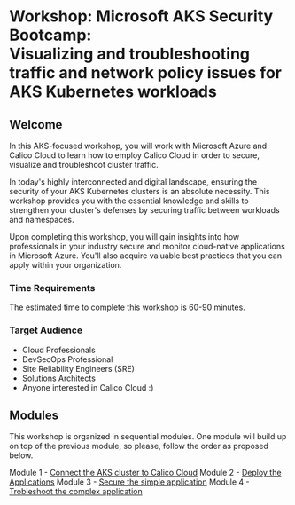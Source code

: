 # Workshop: Microsoft AKS Security Bootcamp: </br> Visualizing and troubleshooting traffic and network policy issues for AKS Kubernetes workloads

## Welcome

In this AKS-focused workshop, you will work with Microsoft Azure and Calico Cloud to learn how to employ Calico Cloud in order to secure, visualize and troubleshoot cluster traffic.

In today's highly interconnected and digital landscape, ensuring the security of your AKS Kubernetes clusters is an absolute necessity. This workshop provides you with the essential knowledge and skills to strengthen your cluster's defenses by securing traffic between workloads and namespaces.

Upon completing this workshop, you will gain insights into how professionals in your industry secure and monitor cloud-native applications in Microsoft Azure. You'll also acquire valuable best practices that you can apply within your organization.

### Time Requirements

The estimated time to complete this workshop is 60-90 minutes.

### Target Audience

- Cloud Professionals
- DevSecOps Professional
- Site Reliability Engineers (SRE)
- Solutions Architects
- Anyone interested in Calico Cloud :)

## Modules

This workshop is organized in sequential modules. One module will build up on top of the previous module, so please, follow the order as proposed below.

Module 1 - [Connect the AKS cluster to Calico Cloud](/mod/module-1-connect-calicocloud.md)
Module 2 - [Deploy the Applications](/mod/module-2-deploy-applications.md)
Module 3 - [Secure the simple application](/mod/module-3-secure-simple-app.md)
Module 4 - [Trobleshoot the complex application](/mod/module-4-complex-app-tshoot.md)
